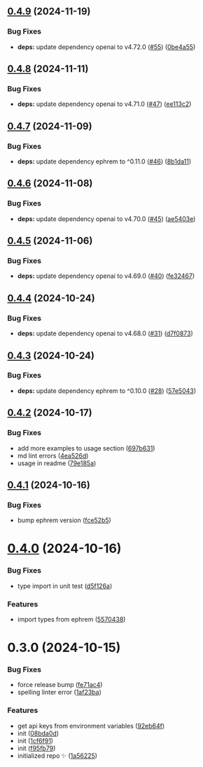 ## [0.4.9](https://github.com/stevin-wilson/ephrem-ai/compare/0.4.8...0.4.9) (2024-11-19)

### Bug Fixes

- **deps:** update dependency openai to v4.72.0 ([#55](https://github.com/stevin-wilson/ephrem-ai/issues/55)) ([0be4a55](https://github.com/stevin-wilson/ephrem-ai/commit/0be4a55353a4a1ba723622092c4b7e392b06bb70))

## [0.4.8](https://github.com/stevin-wilson/ephrem-ai/compare/0.4.7...0.4.8) (2024-11-11)

### Bug Fixes

- **deps:** update dependency openai to v4.71.0 ([#47](https://github.com/stevin-wilson/ephrem-ai/issues/47)) ([ee113c2](https://github.com/stevin-wilson/ephrem-ai/commit/ee113c247fe467129e7a02c0d0e7fa4455af2880))

## [0.4.7](https://github.com/stevin-wilson/ephrem-ai/compare/0.4.6...0.4.7) (2024-11-09)

### Bug Fixes

- **deps:** update dependency ephrem to ^0.11.0 ([#46](https://github.com/stevin-wilson/ephrem-ai/issues/46)) ([8b1da11](https://github.com/stevin-wilson/ephrem-ai/commit/8b1da111159206a21a3e5e416debc33ec49b6610))

## [0.4.6](https://github.com/stevin-wilson/ephrem-ai/compare/0.4.5...0.4.6) (2024-11-08)

### Bug Fixes

- **deps:** update dependency openai to v4.70.0 ([#45](https://github.com/stevin-wilson/ephrem-ai/issues/45)) ([ae5403e](https://github.com/stevin-wilson/ephrem-ai/commit/ae5403e6675a61d39cf334837f0b2d71cb380e2b))

## [0.4.5](https://github.com/stevin-wilson/ephrem-ai/compare/0.4.4...0.4.5) (2024-11-06)

### Bug Fixes

- **deps:** update dependency openai to v4.69.0 ([#40](https://github.com/stevin-wilson/ephrem-ai/issues/40)) ([fe32467](https://github.com/stevin-wilson/ephrem-ai/commit/fe32467f2bf9229034798708eea350c204dd5e2c))

## [0.4.4](https://github.com/stevin-wilson/ephrem-ai/compare/0.4.3...0.4.4) (2024-10-24)

### Bug Fixes

- **deps:** update dependency openai to v4.68.0 ([#31](https://github.com/stevin-wilson/ephrem-ai/issues/31)) ([d7f0873](https://github.com/stevin-wilson/ephrem-ai/commit/d7f0873c0f907e8ae45bb697a0a7a35445040ea8))

## [0.4.3](https://github.com/stevin-wilson/ephrem-ai/compare/0.4.2...0.4.3) (2024-10-24)

### Bug Fixes

- **deps:** update dependency ephrem to ^0.10.0 ([#28](https://github.com/stevin-wilson/ephrem-ai/issues/28)) ([57e5043](https://github.com/stevin-wilson/ephrem-ai/commit/57e50435bfe4862d67b7f62a814c6318f463380e))

## [0.4.2](https://github.com/stevin-wilson/ephrem-ai/compare/0.4.1...0.4.2) (2024-10-17)

### Bug Fixes

- add more examples to usage section ([697b631](https://github.com/stevin-wilson/ephrem-ai/commit/697b6315db76935100b3e227a30f17d1d7154e58))
- md lint errors ([4ea526d](https://github.com/stevin-wilson/ephrem-ai/commit/4ea526d75637cabce11db5ad5261c5b63eea43c1))
- usage in readme ([79e185a](https://github.com/stevin-wilson/ephrem-ai/commit/79e185a0eb25ebe4bd792ad0f3012052ec5c30ef))

## [0.4.1](https://github.com/stevin-wilson/ephrem-ai/compare/0.4.0...0.4.1) (2024-10-16)

### Bug Fixes

- bump ephrem version ([fce52b5](https://github.com/stevin-wilson/ephrem-ai/commit/fce52b567ebfa4e7cc5a0ab528c0ec3b888e0d97))

# [0.4.0](https://github.com/stevin-wilson/ephrem-ai/compare/0.3.0...0.4.0) (2024-10-16)

### Bug Fixes

- type import in unit test ([d5f126a](https://github.com/stevin-wilson/ephrem-ai/commit/d5f126a110287bd993ee46b20b24962670c395e1))

### Features

- import types from ephrem ([5570438](https://github.com/stevin-wilson/ephrem-ai/commit/5570438c89a78b1f4f136b75476baacb867b8260))

# 0.3.0 (2024-10-15)

### Bug Fixes

- force release bump ([fe71ac4](https://github.com/stevin-wilson/ephrem-ai/commit/fe71ac4ba1bc32b6a853c696fb203981499b0a42))
- spelling linter error ([1af23ba](https://github.com/stevin-wilson/ephrem-ai/commit/1af23bacd1f94ab43ba3df7cc60c31b2cdd1e140))

### Features

- get api keys from environment variables ([92eb64f](https://github.com/stevin-wilson/ephrem-ai/commit/92eb64f0ce7c42b772cc4421ffd9a8ca450b9d75))
- init ([08bda0d](https://github.com/stevin-wilson/ephrem-ai/commit/08bda0dabb2935101b8db0d74f5674618e3271ee))
- init ([1cf6f91](https://github.com/stevin-wilson/ephrem-ai/commit/1cf6f91d03d36c3323f3f40c141442dad8d77449))
- init ([f95fb79](https://github.com/stevin-wilson/ephrem-ai/commit/f95fb792cc820d89975cb2ec171560093ad9a15d))
- initialized repo ✨ ([1a56225](https://github.com/stevin-wilson/ephrem-ai/commit/1a56225db832ad602974170ff864056a11928173))
